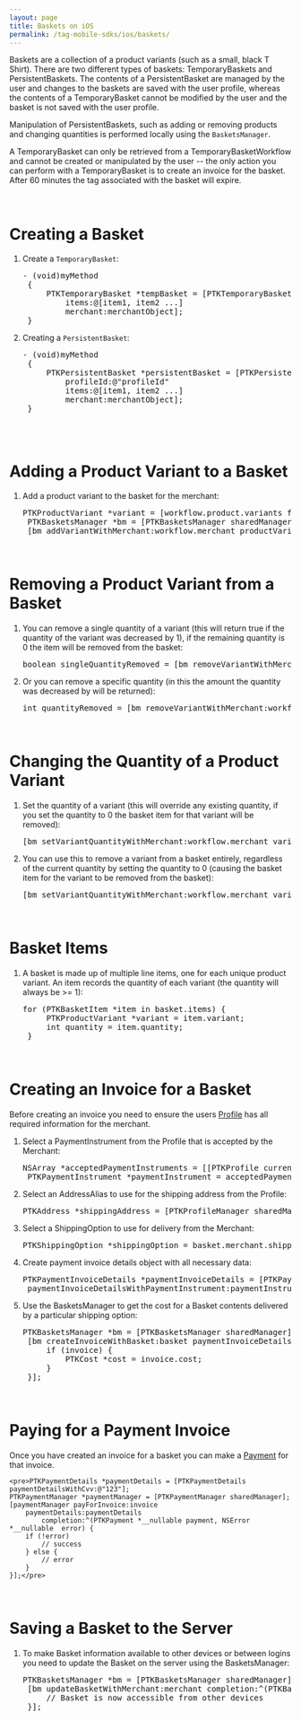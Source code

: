 ```yaml
---
layout: page
title: Baskets on iOS
permalink: /tag-mobile-sdks/ios/baskets/
---
```


Baskets are a collection of a product variants (such as a small, black T Shirt). There are two different types of baskets: TemporaryBaskets and PersistentBaskets. The contents of a PersistentBasket are managed by the user and changes to the baskets are saved with the user profile, whereas the contents of a TemporaryBasket cannot be modified by the user and the basket is not saved with the user profile.

Manipulation of PersistentBaskets, such as adding or removing products and changing quantities is performed locally using the `BasketsManager`.

A TemporaryBasket can only be retrieved from a TemporaryBasketWorkflow and cannot be created or manipulated by the user -- the only action you can perform with a TemporaryBasket is to create an invoice for the basket. After 60 minutes the tag associated with the basket will expire.

<br />

# Creating a Basket

1. Create a <code>TemporaryBasket</code>:

	<pre>- (void)myMethod
	{
		PTKTemporaryBasket *tempBasket = [PTKTemporaryBasket temporarybasketWithId:@"basketId"
			items:@[item1, item2 ...]
			merchant:merchantObject];
	}</pre>
	
2. Creating a <code>PersistentBasket</code>:
	
	<pre>- (void)myMethod
	{
		PTKPersistentBasket *persistentBasket = [PTKPersistentBasket persistentBasketWithId:@"basketId"
			profileId:@"profileId"
			items:@[item1, item2 ...]
			merchant:merchantObject];
	}
 
<br />

# Adding a Product Variant to a Basket

1. Add a product variant to the basket for the merchant:

	<pre>PTKProductVariant *variant = [workflow.product.variants firstObject];
	PTKBasketsManager *bm = [PTKBasketsManager sharedManager];
	[bm addVariantWithMerchant:workflow.merchant productVariant:variant];</pre>
   
<br />

# Removing a Product Variant from a Basket

1. You can remove a single quantity of a variant (this will return true if the quantity of the variant was decreased by 1), if the remaining quantity is 0 the item will be removed from the basket:

    <pre>boolean singleQuantityRemoved = [bm removeVariantWithMerchant:workflow.merchant variant:variant];</pre>

2. Or you can remove a specific quantity (in this the amount the quantity was decreased by will be returned):

    <pre>int quantityRemoved = [bm removeVariantWithMerchant:workflow.merchant, variant:variant quantity: 2];</pre>

<br />

# Changing the Quantity of a Product Variant

1. Set the quantity of a variant (this will override any existing quantity, if you set the quantity to 0 the basket item for that variant will be removed):

    <pre>[bm setVariantQuantityWithMerchant:workflow.merchant variant:variant quantity:3];</pre>

2. You can use this to remove a variant from a basket entirely, regardless of the current quantity by setting the quantity to 0 (causing the basket item for the variant to be removed from the basket):

    <pre>[bm setVariantQuantityWithMerchant:workflow.merchant variant:variant quantity:0];</pre>

<br />

# Basket Items

1. A basket is made up of multiple line items, one for each unique product variant. An item records the quantity of each variant (the quantity will always be >= 1):

	<pre>for (PTKBasketItem *item in basket.items) {
		PTKProductVariant *variant = item.variant;
		int quantity = item.quantity;
	}</pre>
   
<br />

# Creating an Invoice for a Basket

Before creating an invoice you need to ensure the users [Profile]({{site.baseurl}}/tag-mobile-sdks/ios/profile/) has all required information for the merchant.

1. Select a PaymentInstrument from the Profile that is accepted by the Merchant:

	<pre>NSArray *acceptedPaymentInstruments = [[PTKProfile currentProfile] acceptedPaymentInstrumentsForMerchant:merchant];
	PTKPaymentInstrument *paymentInstrument = acceptedPaymentInstruments[0];</pre>
    
2. Select an AddressAlias to use for the shipping address from the Profile:

    <pre>PTKAddress *shippingAddress = [PTKProfileManager sharedManager].currentProfile.addresses[0];</pre>

3. Select a ShippingOption to use for delivery from the Merchant:

    <pre>PTKShippingOption *shippingOption = basket.merchant.shippingOptions[0];</pre>

4. Create payment invoice details object with all necessary data:
	<pre>PTKPaymentInvoiceDetails *paymentInvoiceDetails = [PTKPaymentInvoiceDetails
	paymentInvoiceDetailsWithPaymentInstrument:paymentInstrument shippingAddress:shippingAddress shippingOption:shippingOption]</pre>

5. Use the BasketsManager to get the cost for a Basket contents delivered by a particular shipping option:

	<pre>PTKBasketsManager *bm = [PTKBasketsManager sharedManager];
	[bm createInvoiceWithBasket:basket paymentInvoiceDetails:paymentInvoiceDetails completion:^(PTKPaymentInvoice *invoice, NSError *error) {
		if (invoice) {
			PTKCost *cost = invoice.cost;
		}
	}];</pre>
	
<br />

# Paying for a Payment Invoice

Once you have created an invoice for a basket you can make a [Payment]({{site.baseurl}}/tag-mobile-sdks/ios/payments/) for that invoice.

	
	<pre>PTKPaymentDetails *paymentDetails = [PTKPaymentDetails paymentDetailsWithCvv:@"123"];
	PTKPaymentManager *paymentManager = [PTKPaymentManager sharedManager];
	[paymentManager payForInvoice:invoice
		paymentDetails:paymentDetails
			completion:^(PTKPayment *__nullable payment, NSError *__nullable  error) {
		if (!error)
			// success
		} else {
			// error
		}
	}];</pre>

<br />

# Saving a Basket to the Server
	
1. To make Basket information available to other devices or between logins you need to update the Basket on the server using the BasketsManager:

	<pre>PTKBasketsManager *bm = [PTKBasketsManager sharedManager];
	[bm updateBasketWithMerchant:merchant completion:^(PTKBasket *basket, NSError *error) {
		// Basket is now accessible from other devices
	}];</pre>
